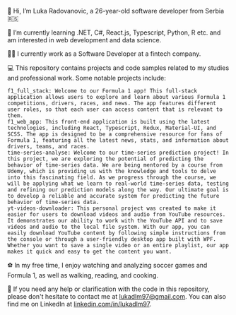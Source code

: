 👋 Hi, I’m Luka Radovanovic, a 26-year-old software developer from Serbia 🇷🇸

📖 I’m currently learning .NET, C#, React.js, Typescript, Python, R etc. and am interested in web development and data science.

👨‍💻 I currently work as a Software Developer at a fintech company.

💻 This repository contains projects and code samples related to my studies and professional work. Some notable projects include:

    
    f1_full_stack: Welcome to our Formula 1 app! This full-stack application allows users to explore and learn about various Formula 1 competitions, drivers, races, and news. The app features different user roles, so that each user can access content that is relevant to them.
    f1_web_app: This front-end application is built using the latest technologies, including React, Typescript, Redux, Material-UI, and SCSS. The app is designed to be a comprehensive resource for fans of Formula 1, featuring all the latest news, stats, and information about drivers, teams, and races.
    time-series-analyse: Welcome to our time-series prediction project! In this project, we are exploring the potential of predicting the behavior of time-series data. We are being mentored by a course from Udemy, which is providing us with the knowledge and tools to delve into this fascinating field. As we progress through the course, we will be applying what we learn to real-world time-series data, testing and refining our prediction models along the way. Our ultimate goal is to develop a reliable and accurate system for predicting the future behavior of time-series data.
    yt-videos-downloader: This personal project was created to make it easier for users to download videos and audio from YouTube resources. It demonstrates our ability to work with the YouTube API and to save videos and audio to the local file system. With our app, you can easily download YouTube content by following simple instructions from the console or through a user-friendly desktop app built with WPF. Whether you want to save a single video or an entire playlist, our app makes it quick and easy to get the content you want.

⚽ In my free time, I enjoy watching and analyzing soccer games and Formula 1, as well as walking, reading, and cooking.

📇 If you need any help or clarification with the code in this repository, please don't hesitate to contact me at lukadlm97@gmail.com. You can also find me on LinkedIn at [linkedin.com/in/lukadlm97](https://rs.linkedin.com/in/luka-radovanovic-fon).

